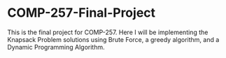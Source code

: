 # COMP-257-Final-Project
This is the final project for COMP-257. Here I will be implementing the Knapsack Problem solutions using Brute Force, a greedy algorithm, and a Dynamic Programming Algorithm.
